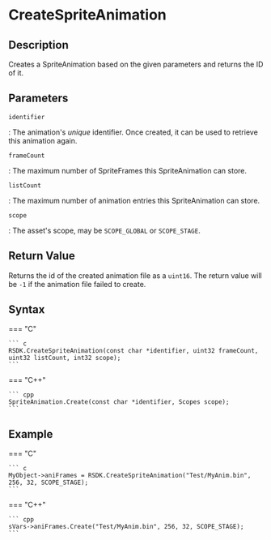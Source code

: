 # CreateSpriteAnimation

## Description
Creates a SpriteAnimation based on the given parameters and returns the ID of it.

## Parameters
`identifier`

:   The animation's *unique* identifier. Once created, it can be used to retrieve this animation again.

`frameCount`

:   The maximum number of SpriteFrames this SpriteAnimation can store.

`listCount`

:   The maximum number of animation entries this SpriteAnimation can store.

`scope`

:   The asset's scope, may be `SCOPE_GLOBAL` or `SCOPE_STAGE`.

## Return Value
Returns the id of the created animation file as a `uint16`. The return value will be `-1` if the animation file failed to create.

## Syntax
=== "C"

	``` c
	RSDK.CreateSpriteAnimation(const char *identifier, uint32 frameCount, uint32 listCount, int32 scope);
	```

=== "C++"

	``` cpp
	SpriteAnimation.Create(const char *identifier, Scopes scope);
	```

## Example
=== "C"

	``` c
	MyObject->aniFrames = RSDK.CreateSpriteAnimation("Test/MyAnim.bin", 256, 32, SCOPE_STAGE);
	```

=== "C++"

	``` cpp
	sVars->aniFrames.Create("Test/MyAnim.bin", 256, 32, SCOPE_STAGE);
	```
